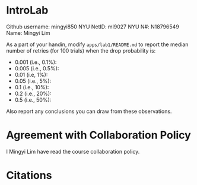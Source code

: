 # IntroLab

Github username: mingyi850
NYU NetID: ml9027
NYU N#: N18796549
Name: Mingyi Lim


As a part of your handin, modify `apps/lab1/README.md` to report the
median number of retries (for 100 trials) when the drop probability is:

* 0.001 (i.e., 0.1%): 
* 0.005 (i.e., 0.5%): 
* 0.01 (i.e, 1%): 
* 0.05 (i.e., 5%): 
* 0.1 (i.e., 10%): 
* 0.2 (i.e., 20%): 
* 0.5 (i.e., 50%): 

Also report any conclusions you can draw from these observations.


# Agreement with Collaboration Policy
I Mingyi Lim have read the course collaboration policy.

# Citations
